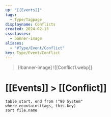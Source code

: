 ```yaml
---
up: "[[Events]]"
tags:
  - Type/Tagpage
displayname: Conflicts
created: 2024-02-13
cssclasses:
  - banner-image
aliases:
  - "#Type/Event/Conflict"
key: Type/Event/Conflict
---
```

> [!banner-image] ![[Conflict1.webp]]
# [[Events]] > [[Conflict]]
```dataview
table start, end from !"90 System"
where econtains(tags, this.key)
sort file.name
```
